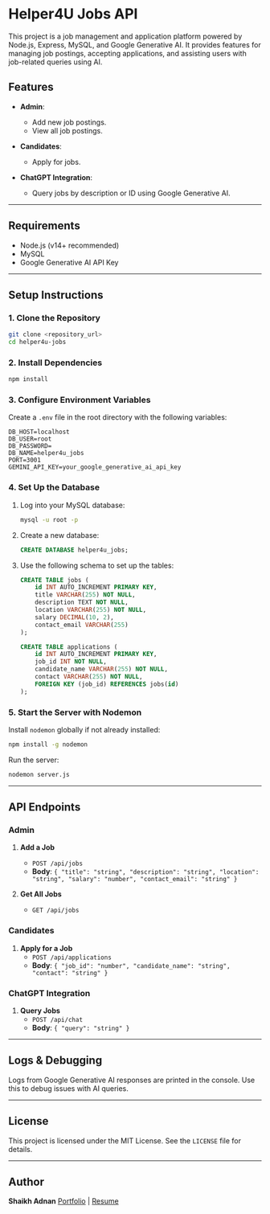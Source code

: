 # Helper4U Jobs API

This project is a job management and application platform powered by Node.js, Express, MySQL, and Google Generative AI. It provides features for managing job postings, accepting applications, and assisting users with job-related queries using AI.

## Features

- **Admin**:

  - Add new job postings.
  - View all job postings.

- **Candidates**:

  - Apply for jobs.

- **ChatGPT Integration**:
  - Query jobs by description or ID using Google Generative AI.

---

## Requirements

- Node.js (v14+ recommended)
- MySQL
- Google Generative AI API Key

---

## Setup Instructions

### 1. Clone the Repository

```bash
git clone <repository_url>
cd helper4u-jobs
```


### 2. Install Dependencies

```bash
npm install
```

### 3. Configure Environment Variables

Create a `.env` file in the root directory with the following variables:

```env
DB_HOST=localhost
DB_USER=root
DB_PASSWORD=
DB_NAME=helper4u_jobs
PORT=3001
GEMINI_API_KEY=your_google_generative_ai_api_key
```

### 4. Set Up the Database

1. Log into your MySQL database:
   ```bash
   mysql -u root -p
   ```
2. Create a new database:
   ```sql
   CREATE DATABASE helper4u_jobs;
   ```
3. Use the following schema to set up the tables:

   ```sql
   CREATE TABLE jobs (
       id INT AUTO_INCREMENT PRIMARY KEY,
       title VARCHAR(255) NOT NULL,
       description TEXT NOT NULL,
       location VARCHAR(255) NOT NULL,
       salary DECIMAL(10, 2),
       contact_email VARCHAR(255)
   );

   CREATE TABLE applications (
       id INT AUTO_INCREMENT PRIMARY KEY,
       job_id INT NOT NULL,
       candidate_name VARCHAR(255) NOT NULL,
       contact VARCHAR(255) NOT NULL,
       FOREIGN KEY (job_id) REFERENCES jobs(id)
   );
   ```

### 5. Start the Server with Nodemon

Install `nodemon` globally if not already installed:

```bash
npm install -g nodemon
```

Run the server:

```bash
nodemon server.js
```

---

## API Endpoints

### Admin

1. **Add a Job**

   - `POST /api/jobs`
   - **Body**: `{ "title": "string", "description": "string", "location": "string", "salary": "number", "contact_email": "string" }`

2. **Get All Jobs**
   - `GET /api/jobs`

### Candidates

1. **Apply for a Job**
   - `POST /api/applications`
   - **Body**: `{ "job_id": "number", "candidate_name": "string", "contact": "string" }`

### ChatGPT Integration

1. **Query Jobs**
   - `POST /api/chat`
   - **Body**: `{ "query": "string" }`

---

## Logs & Debugging

Logs from Google Generative AI responses are printed in the console. Use this to debug issues with AI queries.

---

## License

This project is licensed under the MIT License. See the `LICENSE` file for details.

---

## Author

**Shaikh Adnan**
[Portfolio](https://sha1kh4.me) | [Resume](https://sha1kh4.me/resume)
````
